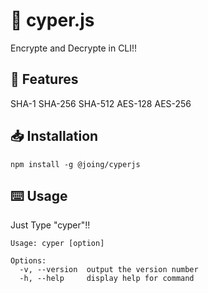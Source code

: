 # 🔐 cyper.js
Encrypte and Decrypte in CLI!!
## 📝 Features
SHA-1
SHA-256
SHA-512
AES-128
AES-256
## 📥 Installation
```
npm install -g @joing/cyperjs
```
## ⌨️ Usage 
Just Type "cyper"!!
```
Usage: cyper [option]

Options:
  -v, --version  output the version number
  -h, --help     display help for command
```